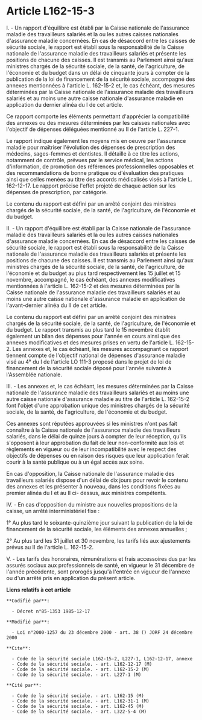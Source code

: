 # Article L162-15-3

I. - Un rapport d'équilibre est établi par la Caisse nationale de l'assurance maladie des travailleurs salariés et la ou les
autres caisses nationales d'assurance maladie concernées. En cas de désaccord entre les caisses de sécurité sociale, le
rapport est établi sous la responsabilité de la Caisse nationale de l'assurance maladie des travailleurs salariés et présente
les positions de chacune des caisses. Il est transmis au Parlement ainsi qu'aux ministres chargés de la sécurité sociale, de
la santé, de l'agriculture, de l'économie et du budget dans un délai de cinquante jours à compter de la publication de la loi
de financement de la sécurité sociale, accompagné des annexes mentionnées à l'article L. 162-15-2 et, le cas échéant, des
mesures déterminées par la Caisse nationale de l'assurance maladie des travailleurs salariés et au moins une autre caisse
nationale d'assurance maladie en application du dernier alinéa du I de cet article.

Ce rapport comporte les éléments permettant d'apprécier la compatibilité des annexes ou des mesures déterminées par les
caisses nationales avec l'objectif de dépenses déléguées mentionné au II de l'article L. 227-1.

Le rapport indique également les moyens mis en oeuvre par l'assurance maladie pour maîtriser l'évolution des dépenses de
prescription des médecins, sages-femmes et dentistes. Il détaille à ce titre les actions, notamment de contrôle, prévues par
le service médical, les actions d'information, de promotion des références professionnelles opposables et des recommandations
de bonne pratique ou d'évaluation des pratiques ainsi que celles menées au titre des accords médicalisés visés à l'article L.
162-12-17. Le rapport précise l'effet projeté de chaque action sur les dépenses de prescription, par catégorie.

Le contenu du rapport est défini par un arrêté conjoint des ministres chargés de la sécurité sociale, de la santé, de
l'agriculture, de l'économie et du budget.

II. - Un rapport d'équilibre est établi par la Caisse nationale de l'assurance maladie des travailleurs salariés et la ou les
autres caisses nationales d'assurance maladie concernées. En cas de désaccord entre les caisses de sécurité sociale, le
rapport est établi sous la responsabilité de la Caisse nationale de l'assurance maladie des travailleurs salariés et présente
les positions de chacune des caisses. Il est transmis au Parlement ainsi qu'aux ministres chargés de la sécurité sociale, de
la santé, de l'agriculture, de l'économie et du budget au plus tard respectivement les 15 juillet et 15 novembre, accompagné,
le cas échéant, des annexes modificatives mentionnées à l'article L. 162-15-2 et des mesures déterminées par la Caisse
nationale de l'assurance maladie des travailleurs salariés et au moins une autre caisse nationale d'assurance maladie en
application de l'avant-dernier alinéa du II de cet article.

Le contenu du rapport est défini par un arrêté conjoint des ministres chargés de la sécurité sociale, de la santé, de
l'agriculture, de l'économie et du budget. Le rapport transmis au plus tard le 15 novembre établit également un bilan des
dépenses pour l'année en cours ainsi que des annexes modificatives et des mesures prises en vertu de l'article L. 162-15-2.
Les annexes et, le cas échéant, les mesures accompagnant ce rapport tiennent compte de l'objectif national de dépenses
d'assurance maladie visé au 4° du I de l'article LO 111-3 proposé dans le projet de loi de financement de la sécurité sociale
déposé pour l'année suivante à l'Assemblée nationale.

III. - Les annexes et, le cas échéant, les mesures déterminées par la Caisse nationale de l'assurance maladie des
travailleurs salariés et au moins une autre caisse nationale d'assurance maladie au titre de l'article L. 162-15-2 font
l'objet d'une approbation unique des ministres chargés de la sécurité sociale, de la santé, de l'agriculture, de l'économie
et du budget.

Ces annexes sont réputées approuvées si les ministres n'ont pas fait connaître à la Caisse nationale de l'assurance maladie
des travailleurs salariés, dans le délai de quinze jours à compter de leur réception, qu'ils s'opposent à leur approbation du
fait de leur non-conformité aux lois et règlements en vigueur ou de leur incompatibilité avec le respect des objectifs de
dépenses ou en raison des risques que leur application ferait courir à la santé publique ou à un égal accès aux soins.

En cas d'opposition, la Caisse nationale de l'assurance maladie des travailleurs salariés dispose d'un délai de dix jours
pour revoir le contenu des annexes et les présenter à nouveau, dans les conditions fixées au premier alinéa du I et au II ci-
dessus, aux ministres compétents.

IV. - En cas d'opposition du ministre aux nouvelles propositions de la caisse, un arrêté interministériel fixe :

1° Au plus tard le soixante-quinzième jour suivant la publication de la loi de financement de la sécurité sociale, les
éléments des annexes annuelles ;

2° Au plus tard les 31 juillet et 30 novembre, les tarifs liés aux ajustements prévus au II de l'article L. 162-15-2.

V. - Les tarifs des honoraires, rémunérations et frais accessoires dus par les assurés sociaux aux professionnels de santé,
en vigueur le 31 décembre de l'année précédente, sont prorogés jusqu'à l'entrée en vigueur de l'annexe ou d'un arrêté pris en
application du présent article.

**Liens relatifs à cet article**

	**Codifié par**:

	  - Décret n°85-1353 1985-12-17

	**Modifié par**:

	  - Loi n°2000-1257 du 23 décembre 2000 - art. 38 () JORF 24 décembre 2000

	**Cite**:

	  - Code de la sécurité sociale L162-15-2, L227-1, L162-12-17, annexe
	  - Code de la sécurité sociale. - art. L162-12-17 (M)
	  - Code de la sécurité sociale. - art. L162-15-2 (M)
	  - Code de la sécurité sociale. - art. L227-1 (M)

	**Cité par**:

	  - Code de la sécurité sociale. - art. L162-15 (M)
	  - Code de la sécurité sociale. - art. L162-31-1 (M)
	  - Code de la sécurité sociale. - art. L162-45 (M)
	  - Code de la sécurité sociale. - art. L322-5-4 (M)

